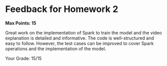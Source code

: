 # Feedback for Homework 2
**Max Points: 15**

Great work on the implementation of Spark to train the model and the video explanation is detailed and informative. The code is well-structured and easy to follow. However, the test cases can be improved to cover Spark operations and the implementation of the model.

Your Grade: 15/15